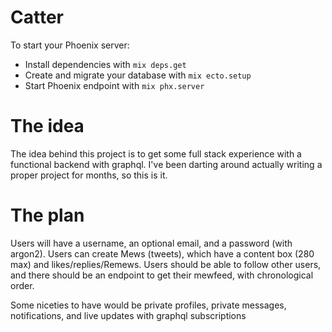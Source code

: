 # Catter

To start your Phoenix server:

  * Install dependencies with `mix deps.get`
  * Create and migrate your database with `mix ecto.setup`
  * Start Phoenix endpoint with `mix phx.server`

# The idea
The idea behind this project is to get some full stack experience with a
functional backend with graphql. I've been darting around actually writing a proper project
for months, so this is it.

# The plan

Users will have a username, an optional email, and a password (with argon2).
Users can create Mews (tweets), which have a content box (280 max) and
likes/replies/Remews. Users should be able to follow other users, and there
should be an endpoint to get their mewfeed, with chronological order.

Some niceties to have would be private profiles, private messages,
notifications, and live updates with graphql subscriptions
